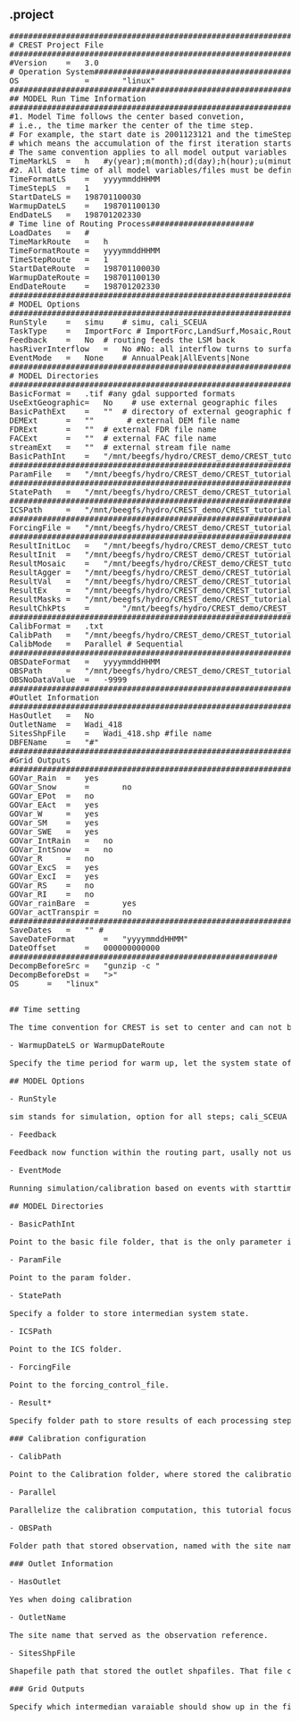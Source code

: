 ## .project
<pre>
################################################################################
# CREST Project File
################################################################################
#Version	=	3.0
# Operation System###############################################################
OS              =       "linux"
###############################################################################
## MODEL Run Time Information
################################################################################
#1. Model Time follows the center based convetion,
# i.e., the time marker the center of the time step.
# For example, the start date is 2001123121 and the timeStep is 6h, 
# which means the accumulation of the first iteration starts at 2001 Dec.,31,18:00 and ends at 2002 Jan. 01, 00:00
# The same convention applies to all model output variables
TimeMarkLS	=	h	#y(year);m(month);d(day);h(hour);u(minute);s(second), Forcing must be converted to mm/TimeMark
#2. All date time of all model variables/files must be defined in the same time zone. UTC is suggested because it is the default for most forcing data
TimeFormatLS	=	yyyymmddHHMM
TimeStepLS	=	1
StartDateLS	=	198701100030
WarmupDateLS	=	198701100130
EndDateLS	= 	198701202330
# Time line of Routing Process######################
LoadDates	=	#
TimeMarkRoute	=	h
TimeFormatRoute	=	yyyymmddHHMM
TimeStepRoute	=	1
StartDateRoute	=	198701100030
WarmupDateRoute	=	198701100130
EndDateRoute	=	198701202330
###############################################################################
# MODEL Options
###############################################################################
RunStyle	=	simu    # simu, cali_SCEUA
TaskType	=	ImportForc # ImportForc,LandSurf,Mosaic,Routing
Feedback	=	No 	# routing feeds the LSM back
hasRiverInterflow	=	No #No: all interflow turns to surface flow in the river
EventMode	=	None	# AnnualPeak|AllEvents|None
###############################################################################
# MODEL Directories
###############################################################################
BasicFormat	=	.tif #any gdal supported formats
UseExtGeographic=	No    # use external geographic files 
BasicPathExt	=	""  # directory of external geographic files
DEMExt		=	""       # external DEM file name
FDRExt		=	""  # external FDR file name
FACExt		=	""  # external FAC file name
streamExt	=	""  # external stream file name
BasicPathInt	=	"/mnt/beegfs/hydro/CREST_demo/CREST_tutorial/demo_project/basic/" #"/shared/manoslab/CT_RT_Fore/substations/01/" # directory of the internal geographic files
###############################################################################
ParamFile	=	"/mnt/beegfs/hydro/CREST_demo/CREST_tutorial/demo_project/param/parameters.txt" # Soil and routing parameter file
###############################################################################
StatePath	=	"/mnt/beegfs/hydro/CREST_demo/CREST_tutorial/demo_project/status/" #???? this is a scratch folder
###############################################################################
ICSPath		=	"/mnt/beegfs/hydro/CREST_demo/CREST_tutorial/demo_project/ICS/"
###############################################################################
ForcingFile	=	"/mnt/beegfs/hydro/CREST_demo/CREST_tutorial/demo_project/ERA5_forcing_control.txt"
###########################################################################
ResultInitLoc	=	"/mnt/beegfs/hydro/CREST_demo/CREST_tutorial/demo_project/Temp/Temp_Land/" # local directory on the compute node to store intermediate files
ResultInit	=	"/mnt/beegfs/hydro/CREST_demo/CREST_tutorial/demo_project/result/result_ImportForc/" # Intermediate results after ImportForc
ResultMosaic	=	"/mnt/beegfs/hydro/CREST_demo/CREST_tutorial/demo_project/result/result_Mosaic/"# Mosaic land surface result to the extent of basin
ResultAgger	=	"/mnt/beegfs/hydro/CREST_demo/CREST_tutorial/demo_project/result/result_LandSurf/" #Intermediate results after LandSurf, stored as vectorized data.
ResultVal	=	"/mnt/beegfs/hydro/CREST_demo/CREST_tutorial/demo_project/result/ET_Val/" #ET result storage
ResultEx	=	"/mnt/beegfs/hydro/CREST_demo/CREST_tutorial/demo_project/output/" #model output folder
ResultMasks	=	"/mnt/beegfs/hydro/CREST_demo/CREST_tutorial/demo_project/result/NodeMasks/" #Nodemask for parallelism, intermediate
ResultChkPts    =       "/mnt/beegfs/hydro/CREST_demo/CREST_tutorial/demo_project/result/CheckPoints/" #land surface checkpoint, intermediate
###############################################################################
CalibFormat	=	.txt
CalibPath	=	"/mnt/beegfs/hydro/CREST_demo/CREST_tutorial/demo_project/calibration/"
CalibMode	=	Parallel # Sequential
###############################################################################
OBSDateFormat	=	yyyymmddHHMM
OBSPath		=	"/mnt/beegfs/hydro/CREST_demo/CREST_tutorial/demo_project/outlet_obs/" #????
OBSNoDataValue	=	-9999
###############################################################################
#Outlet Information
###############################################################################
HasOutlet	=	No
OutletName	=	Wadi_418
SitesShpFile	=	Wadi_418.shp #file name
DBFEName	=	"#"
###############################################################################
#Grid Outputs
###############################################################################
GOVar_Rain	=	yes
GOVar_Snow      =       no
GOVar_EPot	=	no
GOVar_EAct	=	yes
GOVar_W		=	yes
GOVar_SM	=	yes
GOVar_SWE	=	yes
GOVar_IntRain	=	no
GOVar_IntSnow	=	no
GOVar_R		=	no
GOVar_ExcS	=	yes
GOVar_ExcI	=	yes
GOVar_RS	=	no
GOVar_RI	=	no
GOVar_rainBare  =       yes
GOVar_actTranspir =     no 
###############################################################################
SaveDates	=	"" #
SaveDateFormat		=	"yyyymmddHHMM"
DateOffset		=	000000000000
#########################################################
DecompBeforeSrc	=	"gunzip -c "
DecompBeforeDst =	">"
OS		=	"linux"
<pre>

## Time setting

The time convention for CREST is set to center and can not be changed. Means in hourly simulation, the step one is yyyymmdd0030, and the end step of a given day is yyyymmdd2330.

- WarmupDateLS or WarmupDateRoute

Specify the time period for warm up, let the system state of landsurface reach a stable state. The warmup period wont be used for calibration or compute the performance metric, while the simulation will still go through all time period. If not use warmup, set the warmupdate to one step later than the start date to prevent bug in the routing.

## MODEL Options

- RunStyle

sim stands for simulation, option for all steps; cali_SCEUA means calibration, only available for calibrate the routing parameters.

- Feedback

Feedback now function within the routing part, usally not use.

- EventMode

Running simulation/calibration based on events with starttime and endtime specified in a specify file.

## MODEL Directories

- BasicPathInt

Point to the basic file folder, that is the only parameter if only toporgraphy data from basic is used.

- ParamFile

Point to the param folder.

- StatePath

Specify a folder to store intermedian system state.

- ICSPath

Point to the ICS folder.

- ForcingFile

Point to the forcing_control_file.

- Result*

Specify folder path to store results of each processing steps. ResultEx is the final streamflow output folder.

### Calibration configuration

- CalibPath

Point to the Calibration folder, where stored the calibration configurations.

- Parallel

Parallelize the calibration computation, this tutorial focus on using this on Linux machine.

- OBSPath

Folder path that stored observation, named with the site name specified in outlet.shp

### Outlet Information

- HasOutlet

Yes when doing calibration

- OutletName

The site name that served as the observation reference.

- SitesShpFile

Shapefile path that stored the outlet shpafiles. That file could contains multiple sites, that is why we have additional options to specify the one used for calibration/metrics computation.

### Grid Outputs

Specify which intermedian varaiable should show up in the final result. Prefer to keep as is.